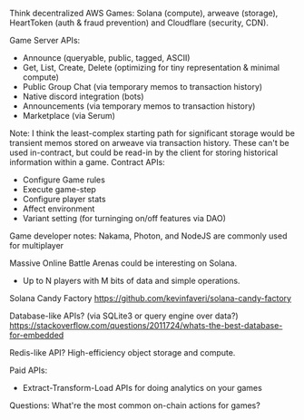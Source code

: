 Think decentralized AWS Games: Solana (compute), arweave (storage), HeartToken (auth & fraud prevention) and Cloudflare (security, CDN).

Game Server APIs:
* Announce (queryable, public, tagged, ASCII)
* Get, List, Create, Delete (optimizing for tiny representation & minimal compute)
* Public Group Chat (via temporary memos to transaction history)
* Native discord integration (bots)
* Announcements (via temporary memos to transaction history)
* Marketplace (via Serum)


Note: I think the least-complex starting path for significant storage would be transient memos stored on arweave via transaction history. 
These can't be used in-contract, but could be read-in by the client for storing historical information within a game.
Contract APIs:
* Configure Game rules
* Execute game-step
* Configure player stats
* Affect environment
* Variant setting (for turninging on/off features via DAO)

Game developer notes:
Nakama, Photon, and NodeJS are commonly used for multiplayer

Massive Online Battle Arenas could be interesting on Solana.
* Up to N players with M bits of data and simple operations.


Solana Candy Factory
https://github.com/kevinfaveri/solana-candy-factory

Database-like APIs? (via SQLite3 or query engine over data?)
https://stackoverflow.com/questions/2011724/whats-the-best-database-for-embedded

Redis-like API? High-efficiency object storage and compute.

Paid APIs:
* Extract-Transform-Load APIs for doing analytics on your games

Questions:
What're the most common on-chain actions for games?
